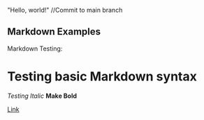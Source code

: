 "Hello, world!"
//Commit to main branch

## Markdown Examples

Markdown Testing:

# Testing basic Markdown syntax
*Testing Italic*
**Make Bold**

[Link](https://jjsyucsd.github.io/cse15l-lab-reports/index.html)


